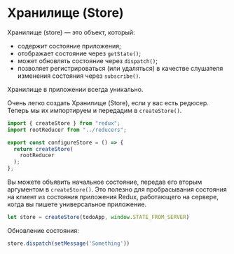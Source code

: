 # Хранилище \(Store\)

Хранилище \(store\) — это объект, который:

* содержит состояние приложения;
* отображает состояние через `getState()`;
* может обновлять состояние через `dispatch()`;
* позволяет регистрироваться \(или удаляться\) в качестве слушателя изменения состояния через `subscribe()`.

Хранилище в приложении всегда уникально.

Очень легко создать Хранилище \(Store\), если у вас есть редюсер. Теперь мы их импортируем и передадим в `createStore()`.

```jsx
import { createStore } from "redux";
import rootReducer from "../reducers";

export const configureStore = () => {
  return createStore(
    rootReducer
  );
};
```

Вы можете объявить начальное состояние, передав его вторым аргументом в `createStore()`. Это полезно для пробрасывания состояния на клиент из состояния приложения Redux, работающего на сервере, когда вы пишете универсальное приложение.

```jsx
let store = createStore(todoApp, window.STATE_FROM_SERVER)
```

Обновление состояния:

```jsx
store.dispatch(setMessage('Something'))
```

